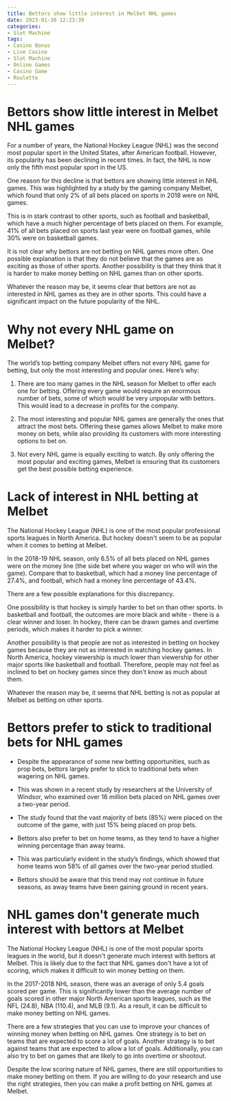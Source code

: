 ```yaml
---
title: Bettors show little interest in Melbet NHL games
date: 2023-01-30 12:23:39
categories:
- Slot Machine
tags:
- Casino Bonus
- Live Casino
- Slot Machine
- Online Games
- Casino Game
- Roulette
---
```



#  Bettors show little interest in Melbet NHL games

For a number of years, the National Hockey League (NHL) was the second most popular sport in the United States, after American football. However, its popularity has been declining in recent times. In fact, the NHL is now only the fifth most popular sport in the US.

One reason for this decline is that bettors are showing little interest in NHL games. This was highlighted by a study by the gaming company Melbet, which found that only 2% of all bets placed on sports in 2018 were on NHL games.

This is in stark contrast to other sports, such as football and basketball, which have a much higher percentage of bets placed on them. For example, 41% of all bets placed on sports last year were on football games, while 30% were on basketball games.

It is not clear why bettors are not betting on NHL games more often. One possible explanation is that they do not believe that the games are as exciting as those of other sports. Another possibility is that they think that it is harder to make money betting on NHL games than on other sports.

Whatever the reason may be, it seems clear that bettors are not as interested in NHL games as they are in other sports. This could have a significant impact on the future popularity of the NHL.

#  Why not every NHL game on Melbet?

The world’s top betting company Melbet offers not every NHL game for betting, but only the most interesting and popular ones. Here’s why:

1) There are too many games in the NHL season for Melbet to offer each one for betting. Offering every game would require an enormous number of bets, some of which would be very unpopular with bettors. This would lead to a decrease in profits for the company.

2) The most interesting and popular NHL games are generally the ones that attract the most bets. Offering these games allows Melbet to make more money on bets, while also providing its customers with more interesting options to bet on.

3) Not every NHL game is equally exciting to watch. By only offering the most popular and exciting games, Melbet is ensuring that its customers get the best possible betting experience.

#  Lack of interest in NHL betting at Melbet

The National Hockey League (NHL) is one of the most popular professional sports leagues in North America. But hockey doesn't seem to be as popular when it comes to betting at Melbet.

In the 2018-19 NHL season, only 6.5% of all bets placed on NHL games were on the money line (the side bet where you wager on who will win the game). Compare that to basketball, which had a money line percentage of 27.4%, and football, which had a money line percentage of 43.4%.

There are a few possible explanations for this discrepancy.

One possibility is that hockey is simply harder to bet on than other sports. In basketball and football, the outcomes are more black and white - there is a clear winner and loser. In hockey, there can be drawn games and overtime periods, which makes it harder to pick a winner.

Another possibility is that people are not as interested in betting on hockey games because they are not as interested in watching hockey games. In North America, hockey viewership is much lower than viewership for other major sports like basketball and football. Therefore, people may not feel as inclined to bet on hockey games since they don't know as much about them.

Whatever the reason may be, it seems that NHL betting is not as popular at Melbet as betting on other sports.

#  Bettors prefer to stick to traditional bets for NHL games

* Despite the appearance of some new betting opportunities, such as prop bets, bettors largely prefer to stick to traditional bets when wagering on NHL games.

* This was shown in a recent study by researchers at the University of Windsor, who examined over 16 million bets placed on NHL games over a two-year period.

* The study found that the vast majority of bets (85%) were placed on the outcome of the game, with just 15% being placed on prop bets.

* Bettors also prefer to bet on home teams, as they tend to have a higher winning percentage than away teams.

* This was particularly evident in the study’s findings, which showed that home teams won 58% of all games over the two-year period studied.

* Bettors should be aware that this trend may not continue in future seasons, as away teams have been gaining ground in recent years.

#  NHL games don't generate much interest with bettors at Melbet

The National Hockey League (NHL) is one of the most popular sports leagues in the world, but it doesn't generate much interest with bettors at Melbet. This is likely due to the fact that NHL games don't have a lot of scoring, which makes it difficult to win money betting on them.

In the 2017-2018 NHL season, there was an average of only 5.4 goals scored per game. This is significantly lower than the average number of goals scored in other major North American sports leagues, such as the NFL (24.8), NBA (110.4), and MLB (9.1). As a result, it can be difficult to make money betting on NHL games.

There are a few strategies that you can use to improve your chances of winning money when betting on NHL games. One strategy is to bet on teams that are expected to score a lot of goals. Another strategy is to bet against teams that are expected to allow a lot of goals. Additionally, you can also try to bet on games that are likely to go into overtime or shootout.

Despite the low scoring nature of NHL games, there are still opportunities to make money betting on them. If you are willing to do your research and use the right strategies, then you can make a profit betting on NHL games at Melbet.